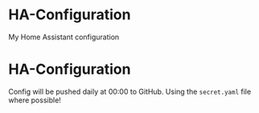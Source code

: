 # HA-Configuration
My Home Assistant configuration
# HA-Configuration
Config will be pushed daily at 00:00 to GitHub. Using the `secret.yaml` file where possible!